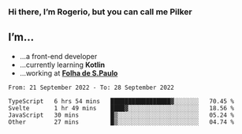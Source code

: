 ### Hi there, I’m Rogerio, but you can call me Pilker

## I’m…
- …a front-end developer
- …currently learning **Kotlin**
- …working at [**Folha de S.Paulo**](https://www.folha.com.br/)

<!--START_SECTION:waka-->

```text
From: 21 September 2022 - To: 28 September 2022

TypeScript   6 hrs 54 mins   █████████████████▓░░░░░░░   70.45 %
Svelte       1 hr 49 mins    ████▓░░░░░░░░░░░░░░░░░░░░   18.56 %
JavaScript   30 mins         █▒░░░░░░░░░░░░░░░░░░░░░░░   05.24 %
Other        27 mins         █▒░░░░░░░░░░░░░░░░░░░░░░░   04.74 %
```

<!--END_SECTION:waka-->
